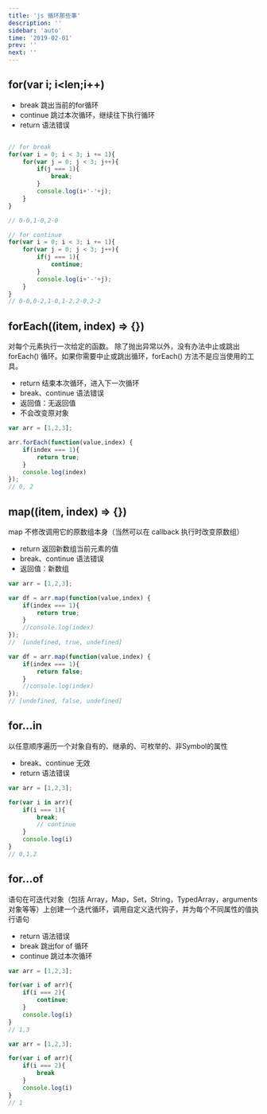 ```yaml
---
title: 'js 循环那些事'
description: ''
sidebar: 'auto'
time: '2019-02-01'
prev: ''
next: ''
---
```


## for(var i; i<len;i++)

+ break 跳出当前的for循环
+ continue 跳过本次循环，继续往下执行循环
+ return 语法错误

``` js

// for break
for(var i = 0; i < 3; i += 1){
    for(var j = 0; j < 3; j++){
        if(j === 1){
            break;
        }
        console.log(i+'-'+j);
    }
}

// 0-0,1-0,2-0

// for continue
for(var i = 0; i < 3; i += 1){
    for(var j = 0; j < 3; j++){
        if(j === 1){
            continue;
        }
        console.log(i+'-'+j);
    }
}
// 0-0,0-2,1-0,1-2,2-0,2-2
```

## forEach((item, index) => {})
对每个元素执行一次给定的函数。
除了抛出异常以外，没有办法中止或跳出 forEach() 循环。如果你需要中止或跳出循环，forEach() 方法不是应当使用的工具。

+ return 结束本次循环，进入下一次循环
+ break、continue 语法错误
+ 返回值：无返回值
+ 不会改变原对象

``` js
var arr = [1,2,3];

arr.forEach(function(value,index) {
    if(index === 1){
        return true;
    }
    console.log(index)
});
// 0, 2
```

## map((item, index) => {})
map 不修改调用它的原数组本身（当然可以在 callback 执行时改变原数组）
+ return 返回新数组当前元素的值
+ break、continue 语法错误
+ 返回值：新数组

``` js
var arr = [1,2,3];

var df = arr.map(function(value,index) {
    if(index === 1){
        return true;
    }
    //console.log(index)
});
//  [undefined, true, undefined]

var df = arr.map(function(value,index) {
    if(index === 1){
        return false;
    }
    //console.log(index)
});
// [undefined, false, undefined]
```

## for...in

以任意顺序遍历一个对象自有的、继承的、可枚举的、非Symbol的属性
+ break、continue 无效
+ return 语法错误

``` js
var arr = [1,2,3];

for(var i in arr){
    if(i === 1){
        break;
        // continue
    }
    console.log(i)
}
// 0,1,2
```

## for...of

语句在可迭代对象（包括 Array，Map，Set，String，TypedArray，arguments 对象等等）上创建一个迭代循环，调用自定义迭代钩子，并为每个不同属性的值执行语句

+ return 语法错误
+ break 跳出for of 循环
+ continue 跳过本次循环

``` js
var arr = [1,2,3];

for(var i of arr){
    if(i === 2){
        continue;
    }
    console.log(i)
}
// 1,3

var arr = [1,2,3];

for(var i of arr){
    if(i === 2){
        break
    }
    console.log(i)
}
// 1
```